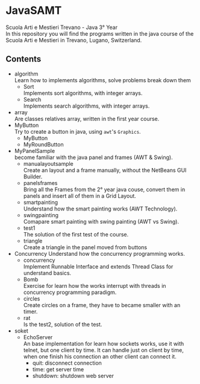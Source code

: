 # JavaSAMT
Scuola Arti e Mestieri Trevano - Java 3° Year  
In this repository you will find the programs written in the java course of the Scuola Arti e Mestieri in Trevano, Lugano, Switzerland.

## Contents
- algorithm  
Learn how to implements algorithms, solve problems break down them
    - Sort  
    Implements sort algorithms, with integer arrays.
    - Search  
    Implements search algorithms, with integer arrays.
- array  
Are classes relatives array, written in the first year course.
- MyButton  
Try to create a button in java, using `awt`'s `Graphics`.
	- MyButton  
	- MyRoundButton
- MyPanelSample  
become familiar with the java panel and frames (AWT &amp; Swing).
	- manualayoutsample  
	Create an layout and a frame manually, without the NetBeans GUI Builder.
	- panelsframes  
	Bring all the Frames from the 2° year java couse, convert them in panels and insert all of them in a Grid Layout.
	- smartpainting  
	Understand how the smart painting works (AWT Technology).
	- swingpainting  
	Comapare smart painting with swing painting (AWT vs Swing).
	- test1    
	The solution of the first test of the course.
	- triangle  
	Create a triangle in the panel moved from buttons
- Concurrency 
Understand how the concurrency programming works.
	- concurrency  
	Implement Runnable Interface and extends Thread Class for understand basics.
    - Bomb  
    Exercise for learn how the works interrupt with threads in concurrency programming paradigm. 
    - circles  
    Create circles on a frame, they have to became smaller with an timer.
    - rat  
    Is the test2, solution of the test. 
- soket
    - EchoServer  
    An base implementation for learn how sockets works, use it with telnet, but one client by time. 
    It can handle just on client by time, when one finish his connection an other client can connect
    it. 
        - quit: disconnect connection
        - time: get server time
        - shutdown: shutdown web server